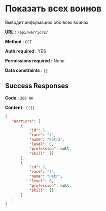 # Показать всех воинов

Выводит информацию обо всех войнах

**URL** : `/api/warriors/`

**Method** : `GET`

**Auth required** : YES

**Permissions required** : None

**Data constraints** : `{}`

## Success Responses

**Code** : `200 OK`

**Content** : `{[]}`

```json
{
   "Warriors": [
       {
           "id": 1,
           "race": "t",
           "name": "Petr2",
           "level": 0,
           "profession": null,
           "skill": []
       },
       {
           "id": 2,
           "race": "t",
           "name": "Petr",
           "level": 0,
           "profession": null,
           "skill": []
       }
   ]
}
```